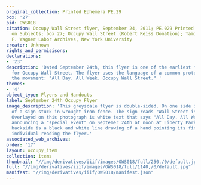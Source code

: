 ```yaml
---
original_collection: Printed Ephemera PE.29
box: '27'
pid: OWS018
citation: Occupy Wall Street flyer, September 24, 2011; PE.029 Printed Ephemera Collection
  on Subjects; box 27; Occupy Wall Street (Robert Reiss Donation); Tamiment Library/Robert
  F. Wagner Labor Archives, New York University
creator: Unknown
rights_and_permisisons:
declarations:
- '23'
description: 'Dated September 24th, this flyer is one of the earliest flyers to circulate
  for Occupy Wall Street. The flyer uses the language of a common protest chant during
  the movement: "All Day. All Week. Occupy Wall Street." '
themes:
- '4'
object_type: Flyers and Handouts
label: September 24th Occupy Flyer
image_description: 'This greyscale flyer is double-sided. On one side is a photograph
  of a sign stuck in wrought iron fence. The sign reads "Wall Street is Our Street."
  Overlayed on this photograph is white text that says "All Day. All Week. #OccupyWallStreet"
  announcing a "special event" on Septemer 24th at noon at Liberty Park Plaza. The
  backside is a black and white line drawing of a hand pointing its finger at the
  individual reading the flyer.'
associated_web_archives:
order: '17'
layout: occupy_item
collection: items
thumbnail: "//img/derivatives/iiif/images/OWS018/full/250,/0/default.jpg"
full: "//img/derivatives/iiif/images/OWS018/full/1140,/0/default.jpg"
manifest: "//img/derivatives/iiif/OWS018/manifest.json"
---
```

